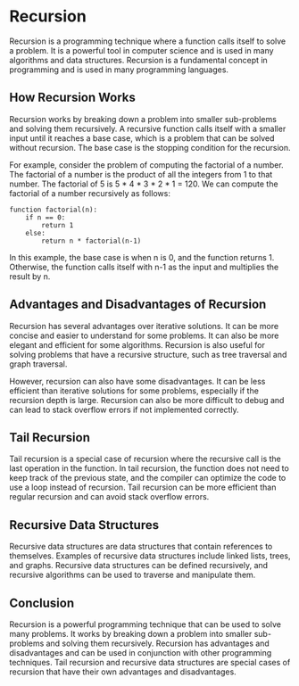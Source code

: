 # Recursion

Recursion is a programming technique where a function calls itself to solve a problem. It is a powerful tool in computer science and is used in many algorithms and data structures. Recursion is a fundamental concept in programming and is used in many programming languages.

## How Recursion Works

Recursion works by breaking down a problem into smaller sub-problems and solving them recursively. A recursive function calls itself with a smaller input until it reaches a base case, which is a problem that can be solved without recursion. The base case is the stopping condition for the recursion.

For example, consider the problem of computing the factorial of a number. The factorial of a number is the product of all the integers from 1 to that number. The factorial of 5 is 5 * 4 * 3 * 2 * 1 = 120. We can compute the factorial of a number recursively as follows:

```
function factorial(n):
    if n == 0:
        return 1
    else:
        return n * factorial(n-1)
```

In this example, the base case is when n is 0, and the function returns 1. Otherwise, the function calls itself with n-1 as the input and multiplies the result by n.

## Advantages and Disadvantages of Recursion

Recursion has several advantages over iterative solutions. It can be more concise and easier to understand for some problems. It can also be more elegant and efficient for some algorithms. Recursion is also useful for solving problems that have a recursive structure, such as tree traversal and graph traversal.

However, recursion can also have some disadvantages. It can be less efficient than iterative solutions for some problems, especially if the recursion depth is large. Recursion can also be more difficult to debug and can lead to stack overflow errors if not implemented correctly.

## Tail Recursion

Tail recursion is a special case of recursion where the recursive call is the last operation in the function. In tail recursion, the function does not need to keep track of the previous state, and the compiler can optimize the code to use a loop instead of recursion. Tail recursion can be more efficient than regular recursion and can avoid stack overflow errors.

## Recursive Data Structures

Recursive data structures are data structures that contain references to themselves. Examples of recursive data structures include linked lists, trees, and graphs. Recursive data structures can be defined recursively, and recursive algorithms can be used to traverse and manipulate them.

## Conclusion

Recursion is a powerful programming technique that can be used to solve many problems. It works by breaking down a problem into smaller sub-problems and solving them recursively. Recursion has advantages and disadvantages and can be used in conjunction with other programming techniques. Tail recursion and recursive data structures are special cases of recursion that have their own advantages and disadvantages.
